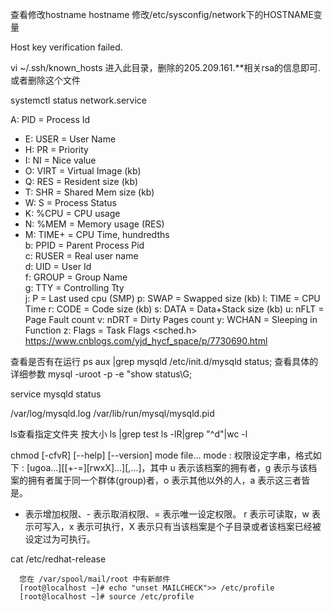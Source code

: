 查看修改hostname 
hostname 
修改/etc/sysconfig/network下的HOSTNAME变量

Host key verification failed.


vi ~/.ssh/known_hosts
进入此目录，删除的205.209.161.**相关rsa的信息即可.
或者删除这个文件

systemctl status network.service

A: PID        = Process Id                  
* E: USER       = User Name
* H: PR         = Priority                  
* I: NI         = Nice value                
* O: VIRT       = Virtual Image (kb)        
* Q: RES        = Resident size (kb)        
* T: SHR        = Shared Mem size (kb)      
* W: S          = Process Status            
* K: %CPU       = CPU usage                 
* N: %MEM       = Memory usage (RES)        
* M: TIME+      = CPU Time, hundredths      
  b: PPID       = Parent Process Pid        
  c: RUSER      = Real user name            
  d: UID        = User Id                   
  f: GROUP      = Group Name                
  g: TTY        = Controlling Tty           
  j: P          = Last used cpu (SMP)
  p: SWAP       = Swapped size (kb)
  l: TIME       = CPU Time
  r: CODE       = Code size (kb)
  s: DATA       = Data+Stack size (kb)
  u: nFLT       = Page Fault count
  v: nDRT       = Dirty Pages count
  y: WCHAN      = Sleeping in Function
  z: Flags      = Task Flags <sched.h>
https://www.cnblogs.com/yjd_hycf_space/p/7730690.html



查看是否有在运行
ps aux |grep mysqld
/etc/init.d/mysqld status;
查看具体的详细参数
mysql -uroot -p -e "show status\G;

service mysqld status

/var/log/mysqld.log 
/var/lib/run/mysql/mysqld.pid 


ls查看指定文件夹 按大小
ls |grep test
ls -lR|grep "^d"|wc -l 

 chmod [-cfvR] [--help] [--version] mode file... 
  mode : 权限设定字串，格式如下 : [ugoa...][[+-=][rwxX]...][,...]，其中 
  u 表示该档案的拥有者，g 表示与该档案的拥有者属于同一个群体(group)者，o 表示其他以外的人，a 表示这三者皆是。 
  + 表示增加权限、- 表示取消权限、= 表示唯一设定权限。 
  r 表示可读取，w 表示可写入，x 表示可执行，X 表示只有当该档案是个子目录或者该档案已经被设定过为可执行。 


  cat /etc/redhat-release




```
  您在 /var/spool/mail/root 中有新邮件
  [root@localhost ~]# echo "unset MAILCHECK">> /etc/profile
  [root@localhost ~]# source /etc/profile

```